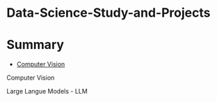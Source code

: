 # Data-Science-Study-and-Projects

# Summary

- [Computer Vision](https://github.com/paulojunqueira/Data-Science-Study-and-Projects/edit/main/README.md#Computer-Vision)


Computer Vision

Large Langue Models - LLM
